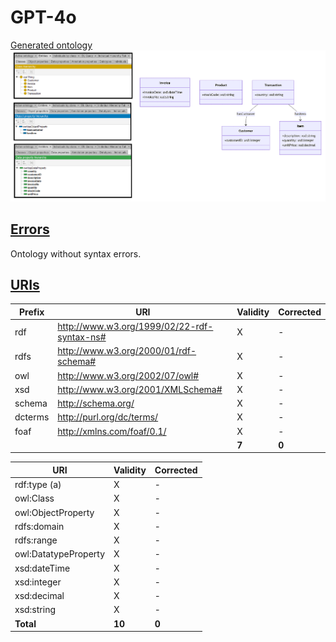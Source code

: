 # GPT-4o

[Generated ontology](./ontology.owl)
<br>
![](./ontology.png)


## [Errors](./ontology_notes.txt)

Ontology without syntax errors.


## [URIs](./ontology_URIs.xlsx)

| Prefix  | URI                                         | Validity | Corrected |
|---------|---------------------------------------------|----------|-----------|
| rdf     | http://www.w3.org/1999/02/22-rdf-syntax-ns# | X        | -         |
| rdfs    | http://www.w3.org/2000/01/rdf-schema#       | X        | -         |
| owl     | http://www.w3.org/2002/07/owl#              | X        | -         |
| xsd     |	http://www.w3.org/2001/XMLSchema#           | X        | -         |
| schema  |	http://schema.org/                          | X        | -         |
| dcterms |	http://purl.org/dc/terms/                   | X        | -         |
| foaf    |	http://xmlns.com/foaf/0.1/                  | X        | -         |
|         |                                             | **7**    | **0**     |


| URI                      | Validity | Corrected |
|--------------------------|----------|-----------|
| rdf:type (a)             | X        | -         |
| owl:Class                | X        | -         |
| owl:ObjectProperty       | X        | -         |
| rdfs:domain              | X        | -         |
| rdfs:range               | X        | -         |
| owl:DatatypeProperty     | X        | -         |
| xsd:dateTime             | X        | -         |
| xsd:integer              | X        | -         |
| xsd:decimal              | X        | -         |
| xsd:string               | X        | -         |
| **Total**                | **10**   | **0**     |

